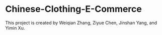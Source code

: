 # Chinese-Clothing-E-Commerce
This project is created by Weiqian Zhang, Ziyue Chen, Jinshan Yang, and Yimin Xu.
